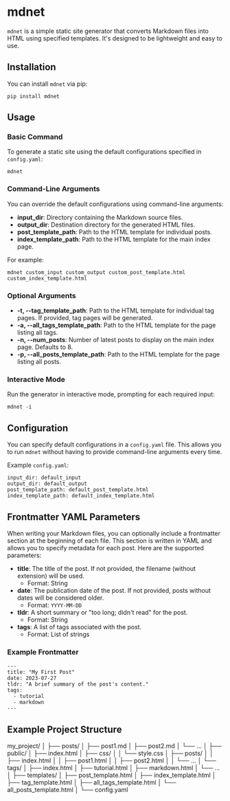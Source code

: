 # mdnet

`mdnet` is a simple static site generator that converts Markdown files into HTML using specified templates. It's designed to be lightweight and easy to use.

## Installation

You can install `mdnet` via pip:

```
pip install mdnet
```

## Usage

### Basic Command

To generate a static site using the default configurations specified in `config.yaml`:

```
mdnet
```

### Command-Line Arguments

You can override the default configurations using command-line arguments:

- **input_dir**: Directory containing the Markdown source files.
- **output_dir**: Destination directory for the generated HTML files.
- **post_template_path**: Path to the HTML template for individual posts.
- **index_template_path**: Path to the HTML template for the main index page.

For example:

```
mdnet custom_input custom_output custom_post_template.html custom_index_template.html
```

### Optional Arguments

- **-t, --tag_template_path**: Path to the HTML template for individual tag pages. If provided, tag pages will be generated.
- **-a, --all_tags_template_path**: Path to the HTML template for the page listing all tags.
- **-n, --num_posts**: Number of latest posts to display on the main index page. Defaults to 8.
- **-p, --all_posts_template_path**: Path to the HTML template for the page listing all posts.

### Interactive Mode

Run the generator in interactive mode, prompting for each required input:

```
mdnet -i
```

## Configuration

You can specify default configurations in a `config.yaml` file. This allows you to run `mdnet` without having to provide command-line arguments every time.

Example `config.yaml`:

```
input_dir: default_input
output_dir: default_output
post_template_path: default_post_template.html
index_template_path: default_index_template.html
```

## Frontmatter YAML Parameters

When writing your Markdown files, you can optionally include a frontmatter section at the beginning of each file. This section is written in YAML and allows you to specify metadata for each post. Here are the supported parameters:

- **title**: The title of the post. If not provided, the filename (without extension) will be used.
  - Format: String
- **date**: The publication date of the post. If not provided, posts without dates will be considered older.
  - Format: `YYYY-MM-DD`
- **tldr**: A short summary or "too long; didn't read" for the post.
  - Format: String
- **tags**: A list of tags associated with the post.
  - Format: List of strings

### Example Frontmatter

```
---
title: "My First Post"
date: 2023-07-27
tldr: "A brief summary of the post's content."
tags:
  - tutorial
  - markdown
---
```

## Example Project Structure

my_project/
│
├── posts/
│   ├── post1.md
│   ├── post2.md
│   └── ...
│
├── public/
│   ├── index.html
│   ├── css/
│   │   └── style.css
│   ├── posts/
│   │   ├── index.html
│   │   ├── post1.html
│   │   ├── post2.html
│   │   └── ...
│   └── tags/
│       ├── index.html
│       ├── tutorial.html
│       ├── markdown.html
│       └── ...
│
├── templates/
│   ├── post_template.html
│   ├── index_template.html
│   ├── tag_template.html
│   ├── all_tags_template.html
│   └── all_posts_template.html
│
└── config.yaml
